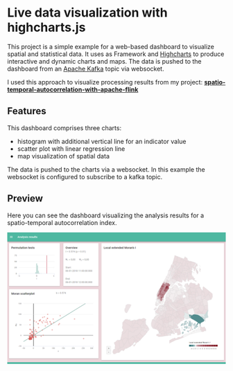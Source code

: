 # Live data visualization with highcharts.js

This project is a simple example for a web-based dashboard to visualize spatial and statistical data. It uses  as Framework and [Highcharts](https://www.highcharts.com/) to produce interactive and dynamic charts and maps. The data is pushed to the dashboard from an [Apache Kafka](https://kafka.apache.org/) topic via websocket.

I used this approach to visualize processing results from my project: **[spatio-temporal-autocorrelation-with-apache-flink](https://github.com/thlemm/spatio-temporal-autocorrelation-with-apache-flink)**


## Features

This dashboard comprises three charts:
* histogram with additional vertical line for an indicator value
* scatter plot with linear regression line
* map visualization of spatial data

The data is pushed to the charts via a websocket. In this example the websocket is configured to subscribe to a kafka topic.

## Preview
Here you can see the dashboard visualizing the analysis results for a spatio-temporal autocorrelation index.

![Dashboard overview](/assets/dashboard-overview.png)
